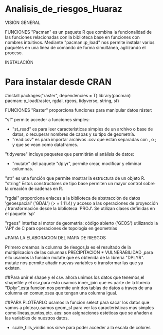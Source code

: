 # Analisis_de_riesgos_Huaraz
VISIÓN GENERAL

FUNCIONES
"Pacman" es un paquete R que combina la funcionalidad de las funciones 
relacionadas con la biblioteca base en funciones con nombres intuitivos. 
Mediante "pacman::p_load" nos permite instalar varios paquetes en una línea 
de comando de forma simultánea, agilizando el proceso.

INSTALACIÓN 
# Para instalar desde CRAN
#install.packages("raster", dependencies = T)
library(pacman)
pacman::p_load(raster, rgdal, rgeos, tidyverse, string, sf)

FUNCIONES
"Raster" proporciona funciones para manipular datos ráster:

"sf" permite acceder a funciones simples:
- "st_read" es para leer características simples de un archivo
 o base de datos, o recuperar nombres de capas y su tipo de geometría.
- "read.csv" es para importar archivos .csv que están separadas con , o ;
y que se vean como dataframes.

"tidyverse" incluye paquetes que permitirán el análisis de datos:
- "mutate" del paquete "dplyr", permite crear, modificar y eliminar columnas.

"str" es una función que permite mostrar la estructura de un objeto
 R.
"string"
Estos constructores de tipo base permiten un mayor control 
sobre la creación de cadenas en R.

"rgdal" proporciona enlaces a la biblioteca de abstracción de datos 
'geoespacial' ('GDAL') (> = 1.11.4) y acceso a las operaciones de 
proyección / transformación desde la biblioteca 'PROJ'.
Se utilizan clases definidas en el paquete 'sp' 

"rgeos" Interfaz al motor de geometría: código abierto ('GEOS') 
utilizando la 'API' de C para operaciones de topología en geometrías

#PARA LA ELABORACION  DEL MAPA DE RIESGOS

Primero creamos la columna de riesgos,la es el resultado de la multiplicacion de las columnas
                             PRECIPITACION * VULNERABILIDAD
,para ello usamos la funcion mutate que es obtenida de la libreria "DPLYR".
mutate nos permite añadir nuevas variables o transformar las que ya existen.

##Para unir el shape y el csv.
ahora unimos los datos que tenemos,el shapefile y el csv,para esto usamos 
inner_join que es parte de la libreria "Dplyr",esta funcion nos permite unir
 dos tablas de datos a traves de una columna en comun,osea que tengan una columna igual.

##PARA PLOTEARLO
usamos la funcion select para sacar los datos que vamos a plotear,usamos geom_sf para ver las caracteristicas mas simples como lineas,puntos,etc.
aes: son asignaciones esteticas que se añaden a las variables de nuestros datos.
- scale_fills_viridis nos sirve para poder acceder a la escala de colores 



